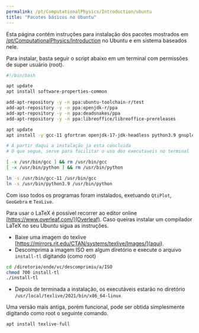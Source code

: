 ```yaml
---
permalink: /pt/ComputationalPhysics/Introduction/ubuntu
title: "Pacotes básicos no Ubuntu"
---
```


Esta página contém instruções para instalação dos pacotes mostrados
em [/pt/ComputationalPhysics/Introduction](/pt/ComputationalPhysics/Introduction)
no Ubuntu e em sistema baseados nele.

Para instalar, basta seguir o script abaixo em um terminal com permissões de super usuário (root).

```bash
#!/bin/bash

apt update
apt install software-properties-common

add-apt-repository -y -n ppa:ubuntu-toolchain-r/test
add-apt-repository -y -n ppa:openjdk-r/ppa
add-apt-repository -y -n ppa:deadsnakes/ppa
add-apt-repository -y -n ppa:libreoffice/libreoffice-prereleases

apt update
apt install -y gcc-11 gfortran openjdk-17-jdk-headless python3.9 gnuplot grace libreoffice

# A partir daqui a instalação ja esta concluida
# O que segue, serve para facilitar o uso dos executaveis no terminal

[ -x /usr/bin/gcc ] && rm /usr/bin/gcc
[ -x /usr/bin/python ] && rm /usr/bin/python

ln -s /usr/bin/gcc-11 /usr/bin/gcc
ln -s /usr/bin/python3.9 /usr/bin/python
```

Com isso todos os programas foram instalados, exetuando `QtiPlot`, `GeoGebra` e `TexLive`.

Para usar o LaTeX é possivel recorrer ao editor online [https://www.overleaf.com/](Overleaf). Caso queiras instalar
um compilador LaTeX no seu Ubuntu sigua as instruções.
* Baixe uma imagem do texlive [https://mirrors.rit.edu/CTAN/systems/texlive/Images/](aqui).
* Descomprima a imagem ISO em algum diretório e execute o arquivo `install-tl` digitando (como root)
```bash
cd /diretorio/onde/vc/descomprimiu/a/ISO
chmod 700 install-tl
./install-tl
```
* Depois de terminada a instalação, os executáveis estarão no diretório `/usr/local/texlive/2021/bin/x86_64-linux`

Uma versão mais antiga, porém funcional, pode ser obtida simplesmente digitando como root o seguinte comando.
```bash
apt install texlive-full
```
